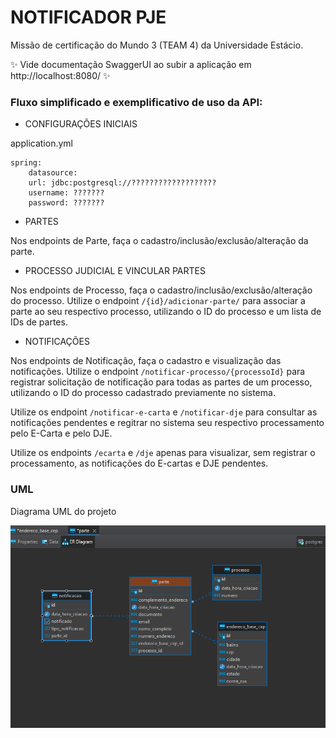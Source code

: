 # NOTIFICADOR PJE

Missão de certificação do Mundo 3 (TEAM 4) da Universidade Estácio.

✨ Vide documentação SwaggerUI ao subir a aplicação em http://localhost:8080/ ✨

### Fluxo simplificado e exemplificativo de uso da API:

- CONFIGURAÇÕES INICIAIS

application.yml

```
spring:
    datasource:
    url: jdbc:postgresql://???????????????????
    username: ???????
    password: ???????
```

- PARTES

Nos endpoints de Parte, faça o cadastro/inclusão/exclusão/alteração da parte.

- PROCESSO JUDICIAL E VINCULAR PARTES

Nos endpoints de Processo, faça o cadastro/inclusão/exclusão/alteração do processo. Utilize o endpoint `/{id}/adicionar-parte/` para associar a parte ao seu respectivo processo, utilizando o ID do processo e um lista de IDs de partes.

- NOTIFICAÇÕES

Nos endpoints de Notificação, faça o cadastro e visualização das notificações. Utilize o endpoint `/notificar-processo/{processoId}` para registrar solicitação de notificação para todas as partes de um processo, utilizando o ID do processo cadastrado previamente no sistema.

Utilize os endpoint `/notificar-e-carta` e `/notificar-dje` para consultar as notificações pendentes e regitrar no sistema seu respectivo processamento pelo E-Carta e pelo DJE.

Utilize os endpoints `/ecarta` e `/dje` apenas para visualizar, sem registrar o processamento, as notificações do E-cartas e DJE pendentes.

### UML

Diagrama UML do projeto

<img src="UML.png">

